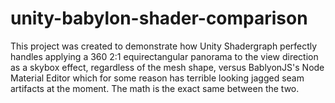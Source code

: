 # unity-babylon-shader-comparison
This project was created to demonstrate how Unity Shadergraph perfectly handles applying a 360 2:1 equirectangular panorama to the view direction as a skybox effect, regardless of the mesh shape, versus BablyonJS's Node Material Editor which for some reason has terrible looking jagged seam artifacts at the moment. The math is the exact same between the two.
